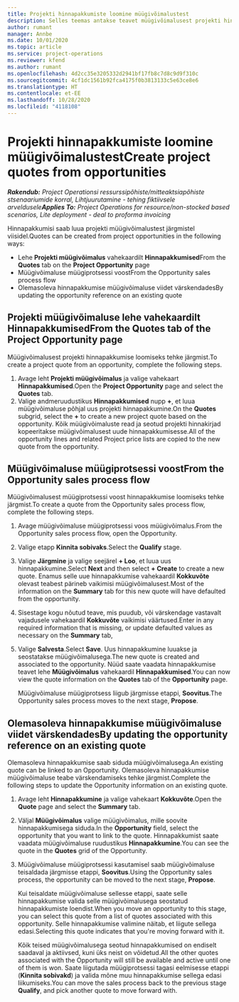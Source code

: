 ```yaml
---
title: Projekti hinnapakkumiste loomine müügivõimalustest
description: Selles teemas antakse teavet müügivõimalusest projekti hinnapakkumise loomise kohta.
author: rumant
manager: Annbe
ms.date: 10/01/2020
ms.topic: article
ms.service: project-operations
ms.reviewer: kfend
ms.author: rumant
ms.openlocfilehash: 4d2cc35e3205332d2941bf17fb8c7d8c9d9f310c
ms.sourcegitcommit: 4cf1dc1561b92fca4175f0b3813133c5e63ce8e6
ms.translationtype: HT
ms.contentlocale: et-EE
ms.lasthandoff: 10/28/2020
ms.locfileid: "4118108"
---
```

# <a name="create-project-quotes-from-opportunities"></a><span data-ttu-id="7a6fc-103">Projekti hinnapakkumiste loomine müügivõimalustest</span><span class="sxs-lookup"><span data-stu-id="7a6fc-103">Create project quotes from opportunities</span></span>

<span data-ttu-id="7a6fc-104">_**Rakendub:** Project Operationsi ressurssipõhiste/mitteaktsiapõhiste stsenaariumide korral,  Lihtjuurutamine - tehing fiktiivsele arveldusele_</span><span class="sxs-lookup"><span data-stu-id="7a6fc-104">_**Applies To:** Project Operations for resource/non-stocked based scenarios, Lite deployment - deal to proforma invoicing_</span></span>

<span data-ttu-id="7a6fc-105">Hinnapakkumisi saab luua projekti müügivõimalustest järgmistel viisidel.</span><span class="sxs-lookup"><span data-stu-id="7a6fc-105">Quotes can be created from project opportunities in the following ways:</span></span>

- <span data-ttu-id="7a6fc-106">Lehe **Projekti müügivõimalus** vahekaardilt **Hinnapakkumised**</span><span class="sxs-lookup"><span data-stu-id="7a6fc-106">From the **Quotes** tab on the **Project Opportunity** page</span></span>
- <span data-ttu-id="7a6fc-107">Müügivõimaluse müügiprotsessi voost</span><span class="sxs-lookup"><span data-stu-id="7a6fc-107">From the Opportunity sales process flow</span></span>
- <span data-ttu-id="7a6fc-108">Olemasoleva hinnapakkumise müügivõimaluse viidet värskendades</span><span class="sxs-lookup"><span data-stu-id="7a6fc-108">By updating the opportunity reference on an existing quote</span></span>

## <a name="from-the-quotes-tab-of-the-project-opportunity-page"></a><span data-ttu-id="7a6fc-109">Projekti müügivõimaluse lehe vahekaardilt Hinnapakkumised</span><span class="sxs-lookup"><span data-stu-id="7a6fc-109">From the Quotes tab of the Project Opportunity page</span></span>

<span data-ttu-id="7a6fc-110">Müügivõimalusest projekti hinnapakkumise loomiseks tehke järgmist.</span><span class="sxs-lookup"><span data-stu-id="7a6fc-110">To create a project quote from an opportunity, complete the following steps.</span></span>

1. <span data-ttu-id="7a6fc-111">Avage leht **Projekti müügivõimalus** ja valige vahekaart **Hinnapakkumised**.</span><span class="sxs-lookup"><span data-stu-id="7a6fc-111">Open the **Project Opportunity** page and select the **Quotes** tab.</span></span> 
2. <span data-ttu-id="7a6fc-112">Valige andmeruudustikus **Hinnapakkumised** nupp **+**, et luua müügivõimaluse põhjal uus projekti hinnapakkumine.</span><span class="sxs-lookup"><span data-stu-id="7a6fc-112">On the **Quotes** subgrid, select the **+** to create a new project quote based on the opportunity.</span></span> <span data-ttu-id="7a6fc-113">Kõik müügivõimaluste read ja seotud projekti hinnakirjad kopeeritakse müügivõimalusest uude hinnapakkumisesse.</span><span class="sxs-lookup"><span data-stu-id="7a6fc-113">All of the opportunity lines and related Project price lists are copied to the new quote from the opportunity.</span></span>

## <a name="from-the-opportunity-sales-process-flow"></a><span data-ttu-id="7a6fc-114">Müügivõimaluse müügiprotsessi voost</span><span class="sxs-lookup"><span data-stu-id="7a6fc-114">From the Opportunity sales process flow</span></span>

<span data-ttu-id="7a6fc-115">Müügivõimalusest müügiprotsessi voost hinnapakkumise loomiseks tehke järgmist.</span><span class="sxs-lookup"><span data-stu-id="7a6fc-115">To create a quote from the Opportunity sales process flow, complete the following steps.</span></span>

1. <span data-ttu-id="7a6fc-116">Avage müügivõimaluse müügiprotsessi voos müügivõimalus.</span><span class="sxs-lookup"><span data-stu-id="7a6fc-116">From the Opportunity sales process flow, open the Opportunity.</span></span>
2. <span data-ttu-id="7a6fc-117">Valige etapp **Kinnita sobivaks**.</span><span class="sxs-lookup"><span data-stu-id="7a6fc-117">Select the **Qualify** stage.</span></span> 
3. <span data-ttu-id="7a6fc-118">Valige **Järgmine** ja valige seejärel **+ Loo**, et luua uus hinnapakkumine.</span><span class="sxs-lookup"><span data-stu-id="7a6fc-118">Select **Next** and then select **+ Create** to create a new quote.</span></span> <span data-ttu-id="7a6fc-119">Enamus selle uue hinnapakkumise vahekaardil **Kokkuvõte** olevast teabest pärineb vaikimisi müügivõimalusest.</span><span class="sxs-lookup"><span data-stu-id="7a6fc-119">Most of the information on the **Summary** tab for this new quote will have defaulted from the opportunity.</span></span> 
4. <span data-ttu-id="7a6fc-120">Sisestage kogu nõutud teave, mis puudub, või värskendage vastavalt vajadusele vahekaardil **Kokkuvõte** vaikimisi väärtused.</span><span class="sxs-lookup"><span data-stu-id="7a6fc-120">Enter in any required information that is missing, or update defaulted values as necessary on the **Summary** tab,</span></span>
5. <span data-ttu-id="7a6fc-121">Valige **Salvesta**.</span><span class="sxs-lookup"><span data-stu-id="7a6fc-121">Select **Save**.</span></span> <span data-ttu-id="7a6fc-122">Uus hinnapakkumine luuakse ja seostatakse müügivõimalusega.</span><span class="sxs-lookup"><span data-stu-id="7a6fc-122">The new quote is created and associated to the opportunity.</span></span> <span data-ttu-id="7a6fc-123">Nüüd saate vaadata hinnapakkumise teavet lehe **Müügivõimalus** vahekaardil **Hinnapakkumised**.</span><span class="sxs-lookup"><span data-stu-id="7a6fc-123">You can now view the quote information on the **Quotes** tab of the **Opportunity** page.</span></span> 

   <span data-ttu-id="7a6fc-124">Müügivõimaluse müügiprotsess liigub järgmisse etappi, **Soovitus**.</span><span class="sxs-lookup"><span data-stu-id="7a6fc-124">The Opportunity sales process moves to the next stage, **Propose**.</span></span>


## <a name="by-updating-the-opportunity-reference-on-an-existing-quote"></a><span data-ttu-id="7a6fc-125">Olemasoleva hinnapakkumise müügivõimaluse viidet värskendades</span><span class="sxs-lookup"><span data-stu-id="7a6fc-125">By updating the opportunity reference on an existing quote</span></span>

<span data-ttu-id="7a6fc-126">Olemasoleva hinnapakkumise saab siduda müügivõimalusega.</span><span class="sxs-lookup"><span data-stu-id="7a6fc-126">An existing quote can be linked to an Opportunity.</span></span> <span data-ttu-id="7a6fc-127">Olemasoleva hinnapakkumise müügivõimaluse teabe värskendamiseks tehke järgmist.</span><span class="sxs-lookup"><span data-stu-id="7a6fc-127">Complete the following steps to update the Opportunity information on an existing quote.</span></span>

1. <span data-ttu-id="7a6fc-128">Avage leht **Hinnapakkumine** ja valige vahekaart **Kokkuvõte**.</span><span class="sxs-lookup"><span data-stu-id="7a6fc-128">Open the **Quote** page and select the **Summary** tab.</span></span>
2. <span data-ttu-id="7a6fc-129">Väljal **Müügivõimalus** valige müügivõimalus, mille soovite hinnapakkumisega siduda.</span><span class="sxs-lookup"><span data-stu-id="7a6fc-129">In the **Opportunity** field, select the opportunity that you want to link to the quote.</span></span> <span data-ttu-id="7a6fc-130">Hinnapakkumist saate vaadata müügivõimaluse ruudustikus **Hinnapakkumine**.</span><span class="sxs-lookup"><span data-stu-id="7a6fc-130">You can see the quote in the **Quotes** grid of the Opportunity.</span></span> 
3. <span data-ttu-id="7a6fc-131">Müügivõimaluse müügiprotsessi kasutamisel saab müügivõimaluse teisaldada järgmisse etappi, **Soovitus**.</span><span class="sxs-lookup"><span data-stu-id="7a6fc-131">Using the Opportunity sales process, the opportunity can be moved to the next stage, **Propose**.</span></span> 

   <span data-ttu-id="7a6fc-132">Kui teisaldate müügivõimaluse sellesse etappi, saate selle hinnapakkumise valida selle müügivõimalusega seostatud hinnapakkumiste loendist.</span><span class="sxs-lookup"><span data-stu-id="7a6fc-132">When you move an opportunity to this stage, you can select this quote from a list of quotes associated with this opportunity.</span></span> <span data-ttu-id="7a6fc-133">Selle hinnapakkumise valimine näitab, et liigute sellega edasi.</span><span class="sxs-lookup"><span data-stu-id="7a6fc-133">Selecting this quote indicates that you're moving forward with it.</span></span>

   <span data-ttu-id="7a6fc-134">Kõik teised müügivõimalusega seotud hinnapakkumised on endiselt saadaval ja aktiivsed, kuni üks neist on võidetud.</span><span class="sxs-lookup"><span data-stu-id="7a6fc-134">All the other quotes associated with the Opportunity will still be available and active until one of them is won.</span></span> <span data-ttu-id="7a6fc-135">Saate liigutada müügiprotsessi tagasi eelmisesse etappi (**Kinnita sobivakd**) ja valida mõne muu hinnapakkumise sellega edasi liikumiseks.</span><span class="sxs-lookup"><span data-stu-id="7a6fc-135">You can move the sales process back to the previous stage **Qualify**, and pick another quote to move forward with.</span></span>
